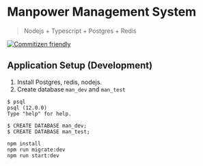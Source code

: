 # Manpower Management System

> Nodejs + Typescript + Postgres + Redis

[![Commitizen friendly](https://img.shields.io/badge/commitizen-friendly-brightgreen.svg)](http://commitizen.github.io/cz-cli/)

## Application Setup (Development)

1. Install Postgres, redis, nodejs.
2. Create database `man_dev` and `man_test`

```postgres
$ psql
psql (12.0.0)
Type "help" for help.

$ CREATE DATABASE man_dev;
$ CREATE DATABASE man_test;
```

```
npm install
npm run migrate:dev
npm run start:dev
```
